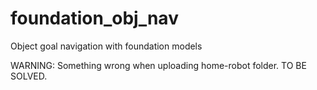 # foundation_obj_nav
Object goal navigation with foundation models

WARNING: Something wrong when uploading home-robot folder. TO BE SOLVED.
